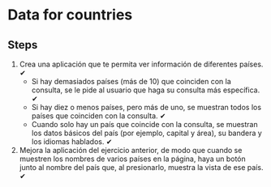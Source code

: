 # Data for countries

## Steps

1. Crea una aplicación que te permita ver información de diferentes países. ✔
    - Si hay demasiados países (más de 10) que coinciden con la consulta, se le pide al usuario que haga su consulta más específica. ✔
    - Si hay diez o menos países, pero más de uno, se muestran todos los países que coinciden con la consulta. ✔
    - Cuando solo hay un país que coincide con la consulta, se muestran los datos básicos del país (por ejemplo, capital y área), su bandera y los idiomas hablados. ✔
2. Mejora la aplicación del ejercicio anterior, de modo que cuando se muestren los nombres de varios países en la página, haya un botón junto al nombre del país que, al presionarlo, muestra la vista de ese país. ✔